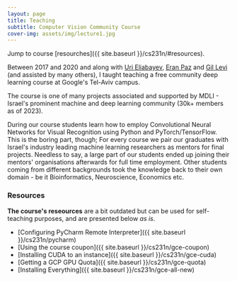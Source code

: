 ```yaml
---
layout: page
title: Teaching
subtitle: Computer Vision Community Course
cover-img: assets/img/lecture1.jpg
---
```


Jump to course [resourches]({{ site.baseurl }}/cs231n/#resources).

Between 2017 and 2020 and along with [Uri Eliabayev](https://www.machinelearning.co.il), [Eran Paz](https://www.linkedin.com/in/eranpaz/) and [Gil Levi](https://www.linkedin.com/in/gillevi/?originalSubdomain=il)
(and assisted by many others), I taught teaching a free community deep learning course at Google's Tel-Aviv campus.

The course is one of many projects associated and supported by MDLI - Israel's prominent machine and deep learning community (30k+ members as of 2023).

During our course students learn how to employ Convolutional Neural Networks for Visual Recognition using Python and PyTorch/TensorFlow. This is the boring part, though; For every course we pair our graduates with Israel's industry leading machine learning researchers as mentors for final projects. Needless to say, a large part of our students ended up joining their mentors' organisations afterwards for full time employment. Other students coming from different backgrounds took the knowledge back to their own domain - be it Bioinformatics, Neuroscience, Economics etc.


### Resources
<!-- <A href="#section-1">Section One</A> -->
**The course's reseources** are a bit outdated but can be used for self-teaching purposes, and are presented below *as is*.

- [Configuring PyCharm Remote Interpreter]({{ site.baseurl }}/cs231n/pycharm)
- [Using the course coupon]({{ site.baseurl }}/cs231n/gce-coupon)
- [Installing CUDA to an instance]({{ site.baseurl }}/cs231n/gce-cuda)
- [Getting a GCP GPU Quota]({{ site.baseurl }}/cs231n/gce-quota)
- [Installing Everything]({{ site.baseurl }}/cs231n/gce-all-new)